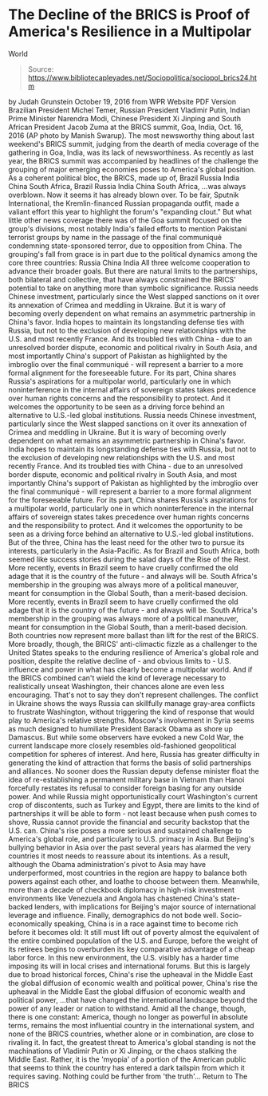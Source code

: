 # The Decline of the BRICS is Proof of America's Resilience in a Multipolar 
World

> Source: https://www.bibliotecapleyades.net/Sociopolitica/sociopol_brics24.htm

by Judah Grunstein October 19, 2016
from WPR Website
PDF Version
Brazilian President Michel Temer, Russian President Vladimir Putin,
Indian Prime Minister Narendra Modi, Chinese President Xi Jinping
and South African President Jacob Zuma
at the BRICS summit, Goa, India, Oct. 16, 2016
(AP photo by Manish Swarup).
The most newsworthy thing about last weekend's BRICS summit, judging from the dearth of media coverage of the gathering in Goa, India, was its lack of newsworthiness.
As recently as last year, the BRICS summit was accompanied by headlines of the challenge the grouping of major emerging economies poses to America's global position. As a coherent political bloc, the BRICS, made up of,
Brazil Russia India China South Africa,
Brazil
Russia
India
China
South Africa,
...was always overblown. Now it seems it has already blown over.
To be fair, Sputnik International, the Kremlin-financed Russian propaganda outfit, made a valiant effort this year to highlight the forum's "expanding clout."
But what little other news coverage there was of the Goa summit focused on the group's divisions, most notably India's failed efforts to mention Pakistani terrorist groups by name in the passage of the final communiqué condemning state-sponsored terror, due to opposition from China. The grouping's fall from grace is in part due to the political dynamics among the core three countries:
Russia China India
All three welcome cooperation to advance their broader goals.
But there are natural limits to the partnerships, both bilateral and collective, that have always constrained the BRICS' potential to take on anything more than symbolic significance.
Russia needs Chinese investment, particularly since the West slapped sanctions on it over its annexation of Crimea and meddling in Ukraine. But it is wary of becoming overly dependent on what remains an asymmetric partnership in China's favor. India hopes to maintain its longstanding defense ties with Russia, but not to the exclusion of developing new relationships with the U.S. and most recently France. And its troubled ties with China - due to an unresolved border dispute, economic and political rivalry in South Asia, and most importantly China's support of Pakistan as highlighted by the imbroglio over the final communiqué - will represent a barrier to a more formal alignment for the foreseeable future. For its part, China shares Russia's aspirations for a multipolar world, particularly one in which noninterference in the internal affairs of sovereign states takes precedence over human rights concerns and the responsibility to protect. And it welcomes the opportunity to be seen as a driving force behind an alternative to U.S.-led global institutions.
Russia needs Chinese investment, particularly since the West slapped sanctions on it over its annexation of Crimea and meddling in Ukraine. But it is wary of becoming overly dependent on what remains an asymmetric partnership in China's favor.
India hopes to maintain its longstanding defense ties with Russia, but not to the exclusion of developing new relationships with the U.S. and most recently France.
And its troubled ties with China - due to an unresolved border dispute, economic and political rivalry in South Asia, and most importantly China's support of Pakistan as highlighted by the imbroglio over the final communiqué - will represent a barrier to a more formal alignment for the foreseeable future.
For its part, China shares Russia's aspirations for a multipolar world, particularly one in which noninterference in the internal affairs of sovereign states takes precedence over human rights concerns and the responsibility to protect. And it welcomes the opportunity to be seen as a driving force behind an alternative to U.S.-led global institutions.
But of the three, China has the least need for the other two to pursue its interests, particularly in the Asia-Pacific.
As for Brazil and South Africa, both seemed like success stories during the salad days of the Rise of the Rest.
More recently, events in Brazil seem to have cruelly confirmed the old adage that it is the country of the future - and always will be. South Africa's membership in the grouping was always more of a political maneuver, meant for consumption in the Global South, than a merit-based decision.
More recently, events in Brazil seem to have cruelly confirmed the old adage that it is the country of the future - and always will be.
South Africa's membership in the grouping was always more of a political maneuver, meant for consumption in the Global South, than a merit-based decision.
Both countries now represent more ballast than lift for the rest of the BRICS. More broadly, though, the BRICS' anti-climactic fizzle as a challenger to the United States speaks to the enduring resilience of America's global role and position, despite the relative decline of - and obvious limits to - U.S. influence and power in what has clearly become a multipolar world.
And if the BRICS combined can't wield the kind of leverage necessary to realistically unseat Washington, their chances alone are even less encouraging. That's not to say they don't represent challenges. The conflict in Ukraine shows the ways Russia can skillfully manage gray-area conflicts to frustrate Washington, without triggering the kind of response that would play to America's relative strengths.
Moscow's involvement in Syria seems as much designed to humiliate President Barack Obama as shore up Damascus.
But while some observers have evoked a new Cold War, the current landscape more closely resembles old-fashioned geopolitical competition for spheres of interest. And here, Russia has greater difficulty in generating the kind of attraction that forms the basis of solid partnerships and alliances. No sooner does the Russian deputy defense minister float the idea of re-establishing a permanent military base in Vietnam than Hanoi forcefully restates its refusal to consider foreign basing for any outside power.
And while Russia might opportunistically court Washington's current crop of discontents, such as Turkey and Egypt, there are limits to the kind of partnerships it will be able to form - not least because when push comes to shove, Russia cannot provide the financial and security backstop that the U.S. can. China's rise poses a more serious and sustained challenge to America's global role, and particularly to U.S. primacy in Asia.
But Beijing's bullying behavior in Asia over the past several years has alarmed the very countries it most needs to reassure about its intentions. As a result, although the Obama administration's pivot to Asia may have underperformed, most countries in the region are happy to balance both powers against each other, and loathe to choose between them. Meanwhile, more than a decade of checkbook diplomacy in high-risk investment environments like Venezuela and Angola has chastened China's state-backed lenders, with implications for Beijing's major source of international leverage and influence.
Finally, demographics do not bode well.
Socio-economically speaking, China is in a race against time to become rich before it becomes old:
It still must lift out of poverty almost the equivalent of the entire combined population of the U.S. and Europe, before the weight of its retirees begins to overburden its key comparative advantage of a cheap labor force.
In this new environment, the U.S. visibly has a harder time imposing its will in local crises and international forums.
But this is largely due to broad historical forces,
China's rise the upheaval in the Middle East the global diffusion of economic wealth and political power,
China's rise
the upheaval in the Middle East
the global diffusion of economic wealth and political power,
...that have changed the international landscape beyond the power of any leader or nation to withstand.
Amid all the change, though, there is one constant:
America, though no longer as powerful in absolute terms, remains the most influential country in the international system, and none of the BRICS countries, whether alone or in combination, are close to rivaling it.
In fact, the greatest threat to America's global standing is not the machinations of Vladimir Putin or Xi Jinping, or the chaos stalking the Middle East. Rather, it is the 'myopia' of a portion of the American public that seems to think the country has entered a dark tailspin from which it requires saving.
Nothing could be further from 'the truth'...
Return to The BRICS
